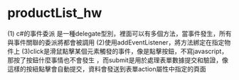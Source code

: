 # productList_hw
(1) c#的事件委派 是一種delegate型別，裡面可以有多個方法，當事件發生，所有與事件關聯的委派將都會被調用
(2)使用addEventListener，將方法綁定在指定物件上
(3)click是滑鼠點擊某個元素觸發的事件，像是點擊按鈕，不寫javascript，那按了按鈕什麼事情也不會發生
，而submit是用於處理表單數據提交和驗證，像這樣的按紐點擊會自動提交，資料會發送到表單action屬性中指定的頁面
